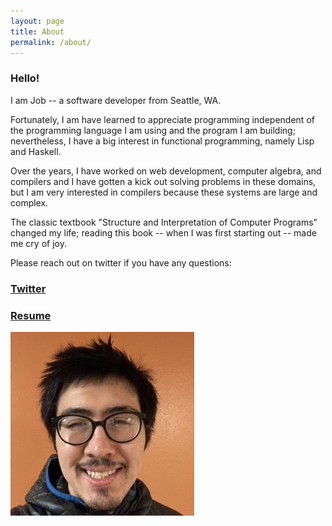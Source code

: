 ```yaml
---
layout: page
title: About
permalink: /about/
---
```


### Hello!

I am Job -- a software developer from Seattle, WA.

Fortunately, I am have learned to appreciate programming independent of the programming language I am using and the program I am building; nevertheless, I have a big interest in functional programming, namely Lisp and Haskell. 

Over the years, I have worked on web development, computer algebra, and compilers and I have gotten a kick out solving problems in these domains, but I am very interested in compilers because these systems are large and complex. 

The classic textbook "Structure and Interpretation of Computer Programs" changed my life; reading this book -- when I was first starting out -- made me cry of joy. 

Please reach out on twitter if you have any questions:

### [Twitter](https://twitter.com/sphere_in_space)
### [Resume](/media/Resume.pdf)

![image](/assets/ajob.jpeg)

